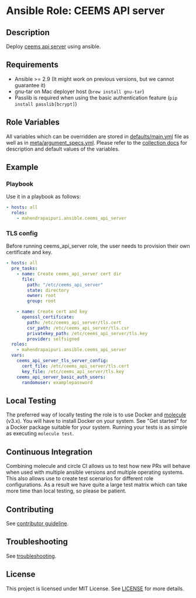 # Ansible Role: CEEMS API server

## Description

Deploy [ceems api server](https://github.com/mahendrapaipuri/ceems) using ansible.

## Requirements

- Ansible >= 2.9 (It might work on previous versions, but we cannot guarantee it)
- gnu-tar on Mac deployer host (`brew install gnu-tar`)
- Passlib is required when using the basic authentication feature (`pip install passlib[bcrypt]`)

## Role Variables

All variables which can be overridden are stored in [defaults/main.yml](defaults/main.yml) file as well as in [meta/argument_specs.yml](meta/argument_specs.yml).
Please refer to the [collection docs](https://mahendrapaipuri.github.io/ansible/branch/main/ceems_api_server_role.html) for description and default values of the variables.

## Example

### Playbook

Use it in a playbook as follows:
```yaml
- hosts: all
  roles:
    - mahendrapaipuri.ansible.ceems_api_server
```

### TLS config

Before running ceems_api_server role, the user needs to provision their own certificate and key.
```yaml
- hosts: all
  pre_tasks:
    - name: Create ceems_api_server cert dir
      file:
        path: "/etc/ceems_api_server"
        state: directory
        owner: root
        group: root

    - name: Create cert and key
      openssl_certificate:
        path: /etc/ceems_api_server/tls.cert
        csr_path: /etc/ceems_api_server/tls.csr
        privatekey_path: /etc/ceems_api_server/tls.key
        provider: selfsigned
  roles:
    - mahendrapaipuri.ansible.ceems_api_server
  vars:
    ceems_api_server_tls_server_config:
      cert_file: /etc/ceems_api_server/tls.cert
      key_file: /etc/ceems_api_server/tls.key
    ceems_api_server_basic_auth_users:
      randomuser: examplepassword
```


## Local Testing

The preferred way of locally testing the role is to use Docker and [molecule](https://github.com/ansible-community/molecule) (v3.x). You will have to install Docker on your system. See "Get started" for a Docker package suitable for your system. Running your tests is as simple as executing `molecule test`.

## Continuous Integration

Combining molecule and circle CI allows us to test how new PRs will behave when used with multiple ansible versions and multiple operating systems. This also allows use to create test scenarios for different role configurations. As a result we have quite a large test matrix which can take more time than local testing, so please be patient.

## Contributing

See [contributor guideline](../../CONTRIBUTING.md).

## Troubleshooting

See [troubleshooting](TROUBLESHOOTING.md).

## License

This project is licensed under MIT License. See [LICENSE](../../LICENSE) for more details.
